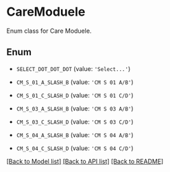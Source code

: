 # CareModuele

Enum class for Care Moduele.

## Enum

* `SELECT_DOT_DOT_DOT` (value: `'Select...'`)

* `CM_S_01_A_SLASH_B` (value: `'CM S 01 A/B'`)

* `CM_S_01_C_SLASH_D` (value: `'CM S 01 C/D'`)

* `CM_S_03_A_SLASH_B` (value: `'CM S 03 A/B'`)

* `CM_S_03_C_SLASH_D` (value: `'CM S 03 C/D'`)

* `CM_S_04_A_SLASH_B` (value: `'CM S 04 A/B'`)

* `CM_S_04_C_SLASH_D` (value: `'CM S 04 C/D'`)

[[Back to Model list]](../README.md#documentation-for-models) [[Back to API list]](../README.md#documentation-for-api-endpoints) [[Back to README]](../README.md)


